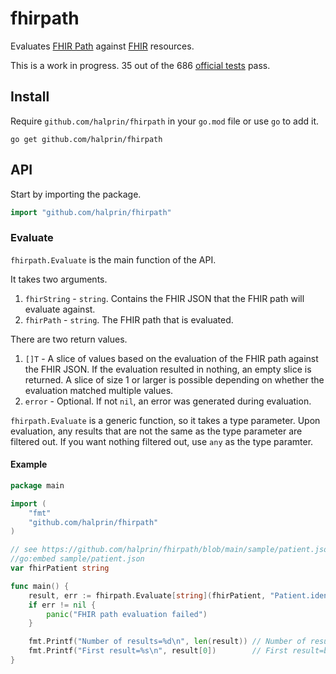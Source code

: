 # fhirpath

Evaluates [FHIR Path](https://hl7.org/fhirpath/) against [FHIR](http://hl7.org/fhir/) resources.

This is a work in progress.  35 out of the 686 [official tests](https://hl7.org/fhirpath/tests.html) pass.

## Install

Require `github.com/halprin/fhirpath` in your `go.mod` file or use `go` to add it.
```shell
go get github.com/halprin/fhirpath
```

## API

Start by importing the package.
```go
import "github.com/halprin/fhirpath"
```

### Evaluate

`fhirpath.Evaluate` is the main function of the API.

It takes two arguments.

1. `fhirString` - `string`.  Contains the FHIR JSON that the FHIR path will evaluate against.
2. `fhirPath` - `string`.  The FHIR path that is evaluated.

There are two return values.

1. `[]T` - A slice of values based on the evaluation of the FHIR path against the FHIR JSON.  If the evaluation
   resulted in nothing, an empty slice is returned.  A slice of size 1 or larger is possible depending on whether the
   evaluation matched multiple values.
2. `error` - Optional.  If not `nil`, an error was generated during evaluation.

`fhirpath.Evaluate` is a generic function, so it takes a type parameter.  Upon evaluation, any results that are not the
same as the type parameter are filtered out.  If you want nothing filtered out, use `any` as the type paramter.

#### Example

```go
package main

import (
	"fmt"
	"github.com/halprin/fhirpath"
)

// see https://github.com/halprin/fhirpath/blob/main/sample/patient.json
//go:embed sample/patient.json
var fhirPatient string

func main() {
	result, err := fhirpath.Evaluate[string](fhirPatient, "Patient.identifier.where(system='http://new-republic.gov/galactic-citizen-identifier').value")
	if err != nil {
		panic("FHIR path evaluation failed")
	}

	fmt.Printf("Number of results=%d\n", len(result)) // Number of results=1
	fmt.Printf("First result=%s\n", result[0])        // First result=b531d827-de9a-4e2e-a53b-8621bd29f656
}
```
